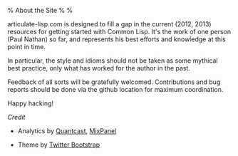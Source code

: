% About the Site
%
%

articulate-lisp.com is designed to fill a gap in the current (2012,
2013) resources for getting started with Common Lisp. It's the work of
one person (Paul Nathan) so far, and represents his best efforts and
knowledge at this point in time.

In particular, the style and idioms should not be taken as some
mythical best practice, only what has worked for the author in the
past.

Feedback of all sorts will be gratefully welcomed. Contributions and
bug reports should be done via the github location for maximum
coordination.

Happy hacking!


*Credit*

* Analytics by [Quantcast](https://www.quantcast.com/), [MixPanel](http://mixpanel.com)

* Theme by [Twitter Bootstrap](http://twitter.github.com/bootstrap/)
